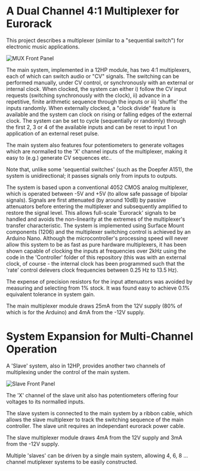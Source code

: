 # A Dual Channel 4:1 Multiplexer for Eurorack

This project describes a multiplexer (similar to a "sequential switch") for electronic music applications.

![MUX Front Panel](https://user-images.githubusercontent.com/3152962/222978851-0f6b30ae-8034-4069-99ba-0095303d9603.jpg)

The main system, implemented in a 12HP module, has two 4:1 multiplexers, each of which can switch audio or "CV" signals. The switching can be performed manually, under CV control, or synchronously with an external or internal clock. When clocked, the system can either i) follow the CV input requests (switching synchronously with the clock), ii) advance in a repetitive, finite arithmetic sequence through the inputs or iii) 'shuffle' the inputs randomly. When externally clocked, a "clock divide" feature is available and the system can clock on rising or falling edges of the external clock. The system can be set to cycle (sequentially or randomly) through the first 2, 3 or 4 of the available inputs and can be reset to input 1 on application of an external reset pulse.

The main system also features four potentiometers to generate voltages which are normalled to the 'X' channel inputs of the multiplexer, making it easy to (e.g.) generate CV sequences etc..

Note that, unlike some 'sequential switches' (such as the Doepfer A151), the system is unidirectional; it passes signals only from inputs to outputs. 

The system is based upon a conventional  4052 CMOS analog multiplexer, which is operated between -5V and +5V (to allow safe passage of bipolar signals). Signals are first attenuated (by around 10dB) by passive attenuators before entering the multiplexer and subsequently amplified to restore the signal level. This allows full-scale 'Eurorack' signals to be handled and avoids the non-linearity at the extremes of the multiplexer's transfer characteristic. The system is implemented using Surface Mount components (1206) and the multiplexer switching control is achieved by an Arduino Nano. Although the microcontroller's processing speed will never allow this system to be as fast as pure hardware multiplexers, it has been shown capable of clocking the inputs at frequencies over 2kHz using the code in the 'Controller' folder of this repository (this was with an external clock, of course - the internal clock has been programmed such that the 'rate' control delevers clock frequencies between 0.25 Hz to 13.5 Hz).

The expense of precision resistors for the input attenuators was avoided by measuring and selecting from 1% stock. It was found easy to achieve 0.1% equivalent tolerance in system gain.   

The main multiplexer module draws 25mA from the 12V supply (80% of which is for the Arduino) and 4mA from the -12V supply.

# System Expansion for Multi-Channel Operation

A 'Slave' system, also in 12HP, provides another two channels of multiplexing under the control of the main system. 

![Slave Front Panel](https://user-images.githubusercontent.com/3152962/222979064-0ddcff23-9f6a-4de9-9029-83d069f950eb.jpg)

The 'X' channel of the slave unit also has potentiometers offering four voltages to its normalled inputs. 

The slave system is connected to the main system by a ribbon cable, which allows the slave multiplexer to track the switching sequence of the main controller. The slave unit requires an independant eurorack power cable. 

The slave multiplexer module draws 4mA from the 12V supply and 3mA from the -12V supply.

Multiple 'slaves' can be driven by a single main system, allowing 4, 6, 8 ... channel mutiplexer systems to be easily constructed.
